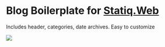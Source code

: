 # Blog Boilerplate for [Statiq.Web](https://github.com/statiqdev/Statiq.Web)
Includes header, categories, date archives. Easy to customize

![](https://wellsb.com/csharp/wp-content/uploads/sites/2/2020/05/statiq-blog-boilerplate-min.png)
